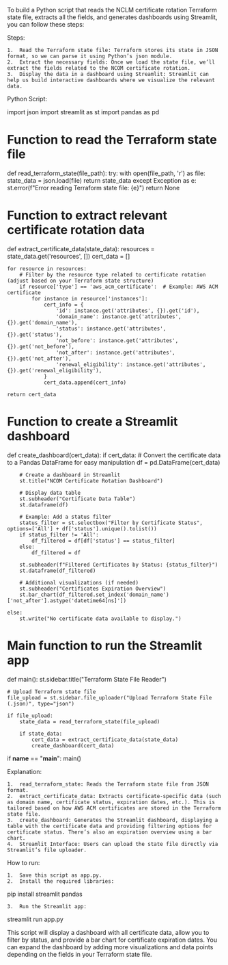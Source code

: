 To build a Python script that reads the NCLM certificate rotation Terraform state file, extracts all the fields, and generates dashboards using Streamlit, you can follow these steps:

Steps:

	1.	Read the Terraform state file: Terraform stores its state in JSON format, so we can parse it using Python’s json module.
	2.	Extract the necessary fields: Once we load the state file, we’ll extract the fields related to the NCOM certificate rotation.
	3.	Display the data in a dashboard using Streamlit: Streamlit can help us build interactive dashboards where we visualize the relevant data.

Python Script:

import json
import streamlit as st
import pandas as pd

# Function to read the Terraform state file
def read_terraform_state(file_path):
    try:
        with open(file_path, 'r') as file:
            state_data = json.load(file)
        return state_data
    except Exception as e:
        st.error(f"Error reading Terraform state file: {e}")
        return None

# Function to extract relevant certificate rotation data
def extract_certificate_data(state_data):
    resources = state_data.get('resources', [])
    cert_data = []

    for resource in resources:
        # Filter by the resource type related to certificate rotation (adjust based on your Terraform state structure)
        if resource['type'] == 'aws_acm_certificate':  # Example: AWS ACM certificate
            for instance in resource['instances']:
                cert_info = {
                    'id': instance.get('attributes', {}).get('id'),
                    'domain_name': instance.get('attributes', {}).get('domain_name'),
                    'status': instance.get('attributes', {}).get('status'),
                    'not_before': instance.get('attributes', {}).get('not_before'),
                    'not_after': instance.get('attributes', {}).get('not_after'),
                    'renewal_eligibility': instance.get('attributes', {}).get('renewal_eligibility'),
                }
                cert_data.append(cert_info)
    
    return cert_data

# Function to create a Streamlit dashboard
def create_dashboard(cert_data):
    if cert_data:
        # Convert the certificate data to a Pandas DataFrame for easy manipulation
        df = pd.DataFrame(cert_data)

        # Create a dashboard in Streamlit
        st.title("NCOM Certificate Rotation Dashboard")

        # Display data table
        st.subheader("Certificate Data Table")
        st.dataframe(df)

        # Example: Add a status filter
        status_filter = st.selectbox("Filter by Certificate Status", options=['All'] + df['status'].unique().tolist())
        if status_filter != 'All':
            df_filtered = df[df['status'] == status_filter]
        else:
            df_filtered = df

        st.subheader(f"Filtered Certificates by Status: {status_filter}")
        st.dataframe(df_filtered)

        # Additional visualizations (if needed)
        st.subheader("Certificates Expiration Overview")
        st.bar_chart(df_filtered.set_index('domain_name')['not_after'].astype('datetime64[ns]'])

    else:
        st.write("No certificate data available to display.")

# Main function to run the Streamlit app
def main():
    st.sidebar.title("Terraform State File Reader")
    
    # Upload Terraform state file
    file_upload = st.sidebar.file_uploader("Upload Terraform State File (.json)", type="json")
    
    if file_upload:
        state_data = read_terraform_state(file_upload)

        if state_data:
            cert_data = extract_certificate_data(state_data)
            create_dashboard(cert_data)

if __name__ == "__main__":
    main()

Explanation:

	1.	read_terraform_state: Reads the Terraform state file from JSON format.
	2.	extract_certificate_data: Extracts certificate-specific data (such as domain name, certificate status, expiration dates, etc.). This is tailored based on how AWS ACM certificates are stored in the Terraform state file.
	3.	create_dashboard: Generates the Streamlit dashboard, displaying a table with the certificate data and providing filtering options for certificate status. There’s also an expiration overview using a bar chart.
	4.	Streamlit Interface: Users can upload the state file directly via Streamlit’s file uploader.

How to run:

	1.	Save this script as app.py.
	2.	Install the required libraries:

pip install streamlit pandas


	3.	Run the Streamlit app:

streamlit run app.py



This script will display a dashboard with all certificate data, allow you to filter by status, and provide a bar chart for certificate expiration dates. You can expand the dashboard by adding more visualizations and data points depending on the fields in your Terraform state file.